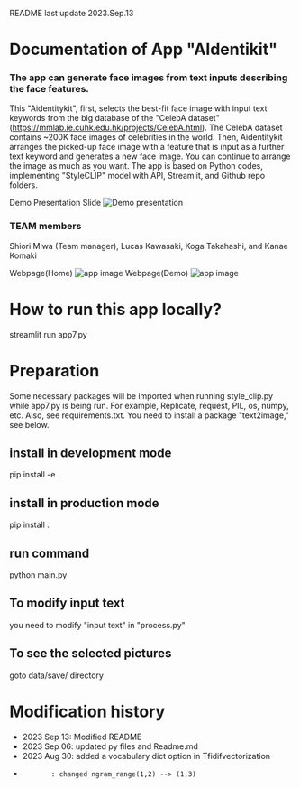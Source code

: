 README last update 2023.Sep.13
# Documentation of App "AIdentikit" 
### The app can generate face images from text inputs describing the face features.
This "Aidentitykit", first, selects the best-fit face image with input text keywords from the big database of the "CelebA dataset" (https://mmlab.ie.cuhk.edu.hk/projects/CelebA.html). The CelebA dataset contains ~200K face images of celebrities in the world. Then, Aidentitykit arranges the picked-up face image with a feature that is input as a further text keyword and generates a new face image. You can continue to arrange the image as much as you want. 
The app is based on Python codes, implementing "StyleCLIP" model with API, Streamlit, and Github repo folders. 

Demo Presentation Slide
![Demo presentation](./images/presentation1.png "Demo presentation")
### TEAM members
Shiori Miwa (Team manager), Lucas Kawasaki, Koga Takahashi, and Kanae Komaki

Webpage(Home)
![app image](./images/app_image1.png "app front page")
Webpage(Demo)
![app image](./images/app_image2.png "app demo page")


# How to run this app locally?
streamlit run app7.py


# Preparation 
Some necessary packages will be imported when running style_clip.py while app7.py is being run. For example, Replicate, request, PIL, os, numpy, etc. Also, see requirements.txt. You need to install a package "text2image," see below.

## install in development mode
pip install -e .
## install in production mode
pip install .

## run command
python main.py

## To modify input text
you need to modify "input text" in "process.py"

## To see the selected pictures 
goto data/save/ directory

# Modification history
- 2023 Sep 13: Modified README
- 2023 Sep 06: updated py files and Readme.md
- 2023 Aug 30: added a vocabulary dict option in Tfidifvectorization
-            : changed ngram_range(1,2) --> (1,3)
